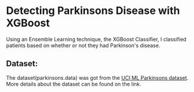 # Detecting Parkinsons Disease with XGBoost
 Using an Ensemble Learning technique, the XGBoost Classifier, I classified patients based on whether or not they had Parkinson's disease.
## Dataset:
The dataset(parkinsons.data) was got from the [UCI ML Parkinsons dataset](https://archive.ics.uci.edu/ml/datasets/parkinsons). More details about the dataset can be found on the link.
